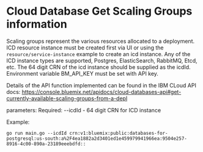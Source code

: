 # Cloud Database Get Scaling Groups information 

Scaling groups represent the various resources allocated to a deployment. ICD  resource instance must be created first via UI or using the `resource/service-instance` example to create an icd instance. Any of the ICD instance types are supported, Postgres, ElasticSearch, RabbitMQ, Etcd, etc. The 64 digit CRN of the icd instance should be supplied as the icdId. Environment variable BM_API_KEY must be set with API key. 

Details of the API function implemented can be found in the IBM CLoud API docs: 
https://console.bluemix.net/apidocs/cloud-databases-api#get-currently-available-scaling-groups-from-a-depl

parameters:
Required:  --icdId - 64 digit CRN for ICD instance

Example: 
```
go run main.go --icdId crn:v1:bluemix:public:databases-for-postgresql:us-south:a%2F4ea1882a2d3401ed1e459979941966ea:9504e257-8916-4c00-890a-23189eeebdfd:: 
```